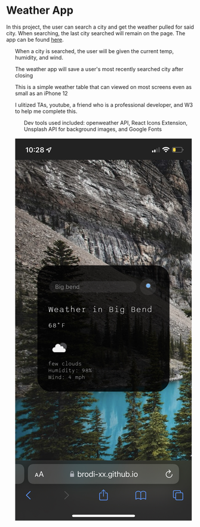 # Weather App
In this project, the user can search a city and get the weather pulled for said city. When searching, the last city searched will remain on the page. The app can be found <a href = "https://brodi-xx.github.io/weather-app/">here</a>.
<ul>When a city is searched, the user will be given the current temp, humidity, and wind.</ul>
<ul>The weather app will save a user's most recently searched city after closing</ul>
<ul>This is a simple weather table that can viewed on most screens even as small as an iPhone 12</ul>
<ul>I ulitized TAs, youtube, a friend who is a professional developer, and W3 to help me complete this.
<ul> Dev tools used included: openweather API, React Icons Extension, Unsplash API for background images, and Google Fonts</ul>
<br>
<img src="https://github.com/brodi-xx/weather-app/blob/main/assets/IMG_E3951BC64F07-1.jpeg">

